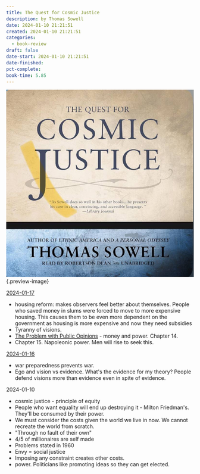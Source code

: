 ```yaml
---
title: The Quest for Cosmic Justice
description: by Thomas Sowell
date: 2024-01-10 21:21:51
created: 2024-01-10 21:21:51
categories:
  - book-review
draft: false
date-start: 2024-01-10 21:21:51
date-finished: 
pct-complete: 
book-time: 5.85
---
```

![Quest for cosmic justice](../img/book-the-quest-for-cosmic-justice.jpeg){.preview-image}

[2024-01-17](../goals/2024-01-17.md)
- housing reform: makes observers feel better about themselves. People who saved money in slums were forced to move to more expensive housing. This causes them to be even more dependent on the government as housing is more expensive and now they need subsidies
- Tyranny of visions. 
- [The Problem with Public Opinions](../posts/the-problem-with-public-opinions.md) - money and power. Chapter 14. 
- Chapter 15. Napoleonic power. Men will rise to seek this. 

[2024-01-16](../goals/2024-01-16)
- war preparedness prevents war. 
- Ego and vision vs evidence. What's the evidence for my theory? People defend visions more than evidence even in spite of evidence. 

2024-01-10

- cosmic justice - principle of equity
- People who want equality will end up destroying it - Milton Friedman's. They'll be consumed by their power. 
- We must consider the costs given the world we live in now. We cannot recreate the world from scratch. 
- "Through no fault of their own"
- 4/5 of millionaires are self made
- Problems stated in 1960
- Envy = social justice 
- Imposing any constraint creates other costs. 
- power. Politicians like promoting ideas so they can get elected. 